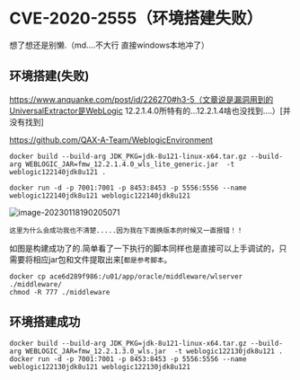 # CVE-2020-2555（环境搭建失败）

想了想还是别懒.（md....不大行 直接windows本地冲了）

## 环境搭建(失败)

https://www.anquanke.com/post/id/226270#h3-5（文章说是漏洞用到的UniversalExtractor是WebLogic 12.2.1.4.0所特有的...12.2.1.4啥也没找到....）[并没有找到]

https://github.com/QAX-A-Team/WeblogicEnvironment

```
docker build --build-arg JDK_PKG=jdk-8u121-linux-x64.tar.gz --build-arg WEBLOGIC_JAR=fmw_12.2.1.4.0_wls_lite_generic.jar  -t weblogic122140jdk8u121 .

docker run -d -p 7001:7001 -p 8453:8453 -p 5556:5556 --name weblogic122140jdk8u121 weblogic122140jdk8u121
```

![image-20230118190205071](https://cdn.jsdelivr.net/gh/zx-creat/myblog@master/img/202301181902195.png)

`这里为什么会成功我也不清楚.....因为我在下面换版本的时候又一直报错！！`

如图是构建成功了的.简单看了一下执行的脚本同样也是直接可以上手调试的，只需要将相应jar包和文件提取出来[`都是参考脚本`。

```
docker cp ace6d289f986:/u01/app/oracle/middleware/wlserver ./middleware/
chmod -R 777 ./middleware
```

## 环境搭建成功

```
docker build --build-arg JDK_PKG=jdk-8u121-linux-x64.tar.gz --build-arg WEBLOGIC_JAR=fmw_12.2.1.3.0_wls.jar  -t weblogic122130jdk8u121 .
docker run -d -p 7001:7001 -p 8453:8453 -p 5556:5556 --name weblogic122130jdk8u121 weblogic122130jdk8u121
```

```

```

